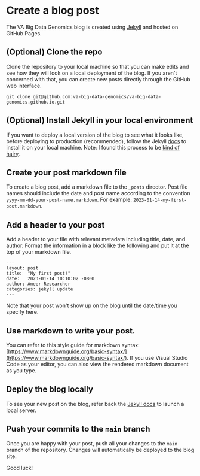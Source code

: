 # Create a blog post

The VA Big Data Genomics blog is created using [Jekyll](https://jekyllrb.com/) and hosted on GitHub Pages.

## (Optional) Clone the repo
Clone the repository to your local machine so that you can make edits and see how they will look on a local deployment of the blog. If you aren't concerned with that, you can create new posts directly through the GitHub web interface.

```
git clone git@github.com:va-big-data-genomics/va-big-data-genomics.github.io.git
```

## (Optional) Install Jekyll in your local environment
If you want to deploy a local version of the blog to see what it looks like, before deploying to production (recommended), follow the Jekyll [docs](https://jekyllrb.com/docs/) to install it on your local machine. Note: I found this process to be [kind of hairy](https://github.com/va-big-data-genomics/va-big-data-genomics.github.io/issues?q=is%3Aissue+is%3Aclosed).

## Create your post markdown file
To create a blog post, add a  markdown file to the `_posts` director. Post file names should include the date and post name according to the convention `yyyy-mm-dd-your-post-name.markdown`. For example: `2023-01-14-my-first-post.markdown`.

## Add a header to your post
Add a header to your file with relevant metadata including title, date, and author. Format the information in a block like the following and put it at the top of your markdown file.

```
---
layout: post
title:  "My first post!"
date:   2023-01-14 10:10:02 -0800
author: Ameer Researcher
categories: jekyll update
---
```

Note that your post won't show up on the blog until the date/time you specify here.

## Use markdown to write your post.

You can refer to this style guide for markdown syntax: [https://www.markdownguide.org/basic-syntax/](https://www.markdownguide.org/basic-syntax/). If you use Visual Studio Code as your editor, you can also view the rendered markdown document as you type.

## Deploy the blog locally

To see your new post on the blog, refer back the [Jekyll docs](https://jekyllrb.com/docs/) to launch a local server.

## Push your commits to the `main` branch

Once you are happy with your post, push all your changes to the `main` branch of the repository. Changes will automatically be deployed to the blog site.

Good luck!


